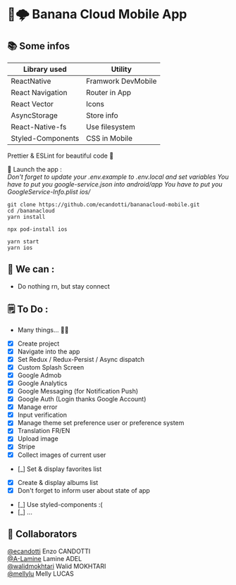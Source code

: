 # 🍌🌩 Banana Cloud Mobile App

## 📚 Some infos

| Library used      | Utility            |
| ----------------- | ------------------ |
| ReactNative       | Framwork DevMobile |
| React Navigation  | Router in App      |
| React Vector      | Icons              |
| AsyncStorage      | Store info         |
| React-Native-fs   | Use filesystem     |
| Styled-Components | CSS in Mobile      |

Prettier & ESLint for beautiful code 🥰

📲 Launch the app :  
_Don't forget to update your .env.example to .env.local and set variables_
_You have to put you google-service.json into android/app_
_You have to put you GoogleService-Info.plist ios/_

```
git clone https://github.com/ecandotti/bananacloud-mobile.git
cd /bananacloud
yarn install

npx pod-install ios

yarn start
yarn ios
```

## 💪 We can :

-   Do nothing rn, but stay connect

## 🗒 To Do :

-   Many things... 😮‍💨
-   [x] Create project
-   [x] Navigate into the app
-   [x] Set Redux / Redux-Persist / Async dispatch
-   [x] Custom Splash Screen
-   [x] Google Admob
-   [x] Google Analytics
-   [x] Google Messaging (for Notification Push)
-   [x] Google Auth (Login thanks Google Account)
-   [x] Manage error
-   [x] Input verification
-   [x] Manage theme set preference user or preference system
-   [x] Translation FR/EN
-   [x] Upload image
-   [x] Stripe
-   [x] Collect images of current user
-   [_] Set & display favorites list
-   [x] Create & display albums list
-   [x] Don't forget to inform user about state of app
-   [_] Use styled-components :(
-   [_] ...

## 👥 Collaborators

<a href="https://github.com/ecandotti">@ecandotti</a> Enzo CANDOTTI  
<a href="https://github.com/A-Lamine">@A-Lamine</a> Lamine ADEL  
<a href="https://github.com/walidmokhtari">@walidmokhtari</a> Walid MOKHTARI  
<a href="https://github.com/mellylu">@mellylu</a> Melly LUCAS
